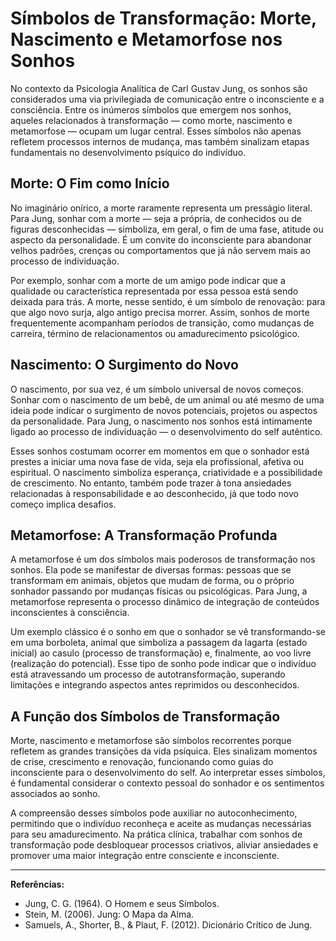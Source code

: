 
# Símbolos de Transformação: Morte, Nascimento e Metamorfose nos Sonhos

No contexto da Psicologia Analítica de Carl Gustav Jung, os sonhos são considerados uma via privilegiada de comunicação entre o inconsciente e a consciência. Entre os inúmeros símbolos que emergem nos sonhos, aqueles relacionados à transformação — como morte, nascimento e metamorfose — ocupam um lugar central. Esses símbolos não apenas refletem processos internos de mudança, mas também sinalizam etapas fundamentais no desenvolvimento psíquico do indivíduo.

## Morte: O Fim como Início

No imaginário onírico, a morte raramente representa um presságio literal. Para Jung, sonhar com a morte — seja a própria, de conhecidos ou de figuras desconhecidas — simboliza, em geral, o fim de uma fase, atitude ou aspecto da personalidade. É um convite do inconsciente para abandonar velhos padrões, crenças ou comportamentos que já não servem mais ao processo de individuação.

Por exemplo, sonhar com a morte de um amigo pode indicar que a qualidade ou característica representada por essa pessoa está sendo deixada para trás. A morte, nesse sentido, é um símbolo de renovação: para que algo novo surja, algo antigo precisa morrer. Assim, sonhos de morte frequentemente acompanham períodos de transição, como mudanças de carreira, término de relacionamentos ou amadurecimento psicológico.

## Nascimento: O Surgimento do Novo

O nascimento, por sua vez, é um símbolo universal de novos começos. Sonhar com o nascimento de um bebê, de um animal ou até mesmo de uma ideia pode indicar o surgimento de novos potenciais, projetos ou aspectos da personalidade. Para Jung, o nascimento nos sonhos está intimamente ligado ao processo de individuação — o desenvolvimento do self autêntico.

Esses sonhos costumam ocorrer em momentos em que o sonhador está prestes a iniciar uma nova fase de vida, seja ela profissional, afetiva ou espiritual. O nascimento simboliza esperança, criatividade e a possibilidade de crescimento. No entanto, também pode trazer à tona ansiedades relacionadas à responsabilidade e ao desconhecido, já que todo novo começo implica desafios.

## Metamorfose: A Transformação Profunda

A metamorfose é um dos símbolos mais poderosos de transformação nos sonhos. Ela pode se manifestar de diversas formas: pessoas que se transformam em animais, objetos que mudam de forma, ou o próprio sonhador passando por mudanças físicas ou psicológicas. Para Jung, a metamorfose representa o processo dinâmico de integração de conteúdos inconscientes à consciência.

Um exemplo clássico é o sonho em que o sonhador se vê transformando-se em uma borboleta, animal que simboliza a passagem da lagarta (estado inicial) ao casulo (processo de transformação) e, finalmente, ao voo livre (realização do potencial). Esse tipo de sonho pode indicar que o indivíduo está atravessando um processo de autotransformação, superando limitações e integrando aspectos antes reprimidos ou desconhecidos.

## A Função dos Símbolos de Transformação

Morte, nascimento e metamorfose são símbolos recorrentes porque refletem as grandes transições da vida psíquica. Eles sinalizam momentos de crise, crescimento e renovação, funcionando como guias do inconsciente para o desenvolvimento do self. Ao interpretar esses símbolos, é fundamental considerar o contexto pessoal do sonhador e os sentimentos associados ao sonho.

A compreensão desses símbolos pode auxiliar no autoconhecimento, permitindo que o indivíduo reconheça e aceite as mudanças necessárias para seu amadurecimento. Na prática clínica, trabalhar com sonhos de transformação pode desbloquear processos criativos, aliviar ansiedades e promover uma maior integração entre consciente e inconsciente.

---

**Referências:**
- Jung, C. G. (1964). O Homem e seus Símbolos.
- Stein, M. (2006). Jung: O Mapa da Alma.
- Samuels, A., Shorter, B., & Plaut, F. (2012). Dicionário Crítico de Jung.

```

